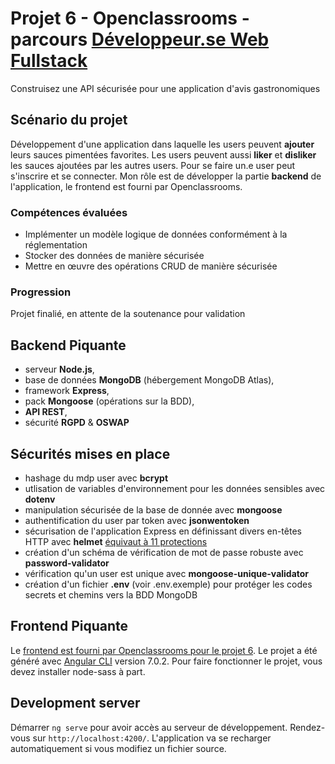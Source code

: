 # Projet 6 - Openclassrooms - parcours [Développeur.se Web Fullstack](https://openclassrooms.com/fr/paths/185-developpeur-web)

Construisez une API sécurisée pour une application d'avis gastronomiques

## Scénario du projet

Développement d'une application dans laquelle les users peuvent **ajouter** leurs sauces pimentées favorites.
Les users peuvent aussi **liker** et **disliker**  les sauces ajoutées par les autres users. Pour se faire un.e user peut s'inscrire et se connecter.
Mon rôle est de développer la partie **backend** de l'application, le frontend est fourni par Openclassrooms.

### Compétences évaluées

- Implémenter un modèle logique de données conformément à la réglementation
- Stocker des données de manière sécurisée
- Mettre en œuvre des opérations CRUD de manière sécurisée

### Progression

Projet finalié, en attente de la soutenance pour validation

## Backend Piquante

- serveur **Node.js**,
- base de données **MongoDB** (hébergement MongoDB Atlas),
- framework **Express**,
- pack **Mongoose** (opérations sur la BDD),
- **API REST**, 
- sécurité **RGPD** & **OSWAP**

## Sécurités mises en place

- hashage du mdp user avec **bcrypt**
- utlisation de variables d'environnement pour les données sensibles avec **dotenv**
- manipulation sécurisée de la base de donnée avec **mongoose**
- authentification du user par token avec **jsonwentoken**
- sécurisation de l'application Express en définissant divers en-têtes HTTP avec **helmet** [équivaut à 11 protections](https://www.npmjs.com/package/helmet)
- création d'un schéma de vérification de mot de passe robuste avec **password-validator**
- vérification qu'un user est unique avec **mongoose-unique-validator**
- création d'un fichier **.env**  (voir .env.exemple) pour protéger les codes secrets et chemins vers la BDD MongoDB

## Frontend Piquante

Le [frontend est fourni par Openclassrooms pour le projet 6](https://github.com/OpenClassrooms-Student-Center/dwj-projet6).
Le projet a été généré avec [Angular CLI](https://github.com/angular/angular-cli) version 7.0.2.
Pour faire fonctionner le projet, vous devez installer node-sass à part.

## Development server

Démarrer `ng serve` pour avoir accès au serveur de développement. Rendez-vous sur `http://localhost:4200/`. L'application va se recharger automatiquement si vous modifiez un fichier source.
